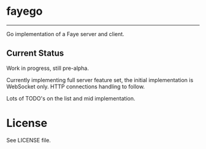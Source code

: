 # fayego

---

Go implementation of a Faye server and client.

## Current Status

Work in progress, still pre-alpha.

Currently implementing full server feature set, the initial implementation is WebSocket only.  HTTP connections handling to follow.

Lots of TODO's on the list and mid implementation.

# License

See LICENSE file.
